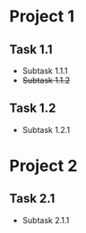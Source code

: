 # Project 1

## Task 1.1

- Subtask 1.1.1
- ~~Subtask 1.1.2~~

## Task 1.2

- Subtask 1.2.1


# Project 2

## Task 2.1

- Subtask 2.1.1

